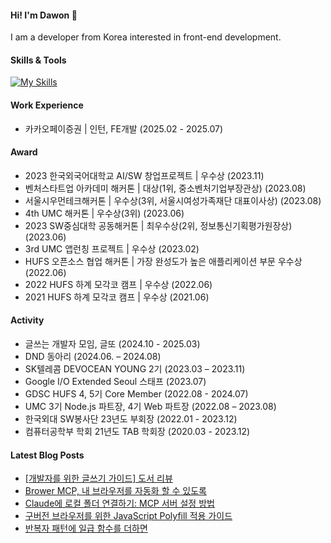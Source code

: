 #### Hi! I'm Dawon 👋

I am a developer from Korea interested in front-end development.

#### Skills & Tools

[![My Skills](https://skillicons.dev/icons?i=js,ts,react,nextjs,tailwind,vscode,git)](https://skillicons.dev)

#### Work Experience
- 카카오페이증권 | 인턴, FE개발 (2025.02 - 2025.07)

#### Award
- 2023 한국외국어대학교 AI/SW 창업프로젝트 | 우수상 (2023.11) 
- 벤처스타트업 아카데미 해커톤 | 대상(1위, 중소벤처기업부장관상) (2023.08) 
- 서울시우먼테크해커톤 | 우수상(3위, 서울시여성가족재단 대표이사상) (2023.08) 
- 4th UMC 해커톤 | 우수상(3위) (2023.06) 
- 2023 SW중심대학 공동해커톤 | 최우수상(2위, 정보통신기획평가원장상) (2023.06) 
- 3rd UMC 앱런칭 프로젝트 | 우수상 (2023.02)
- HUFS 오픈소스 협업 해커톤 | 가장 완성도가 높은 애플리케이션 부문 우수상 (2022.06) 
- 2022 HUFS 하계 모각코 캠프 | 우수상 (2022.06)
- 2021 HUFS 하계 모각코 캠프 | 우수상 (2021.06) 


#### Activity
- 글쓰는 개발자 모임, 글또 (2024.10 - 2025.03)
- DND 동아리 (2024.06. – 2024.08)
- SK텔레콤 DEVOCEAN YOUNG 2기 (2023.03 – 2023.11)
- Google I/O Extended Seoul 스태프 (2023.07)
- GDSC HUFS 4, 5기 Core Member (2022.08 - 2024.07)
- UMC 3기 Node.js 파트장, 4기 Web 파트장 (2022.08 – 2023.08)
- 한국외대 SW봉사단 23년도 부회장 (2022.01 - 2023.12)
- 컴퓨터공학부 학회 21년도 TAB 학회장 (2020.03 - 2023.12)



#### Latest Blog Posts

- [[개발자를 위한 글쓰기 가이드] 도서 리뷰](https://dawonny.tistory.com/507)
- [Brower MCP, 내 브라우저를 자동화 할 수 있도록](https://dawonny.tistory.com/506)
- [Claude에 로컬 폴더 연결하기: MCP 서버 설정 방법](https://dawonny.tistory.com/505)
- [구버전 브라우저를 위한 JavaScript Polyfill 적용 가이드](https://dawonny.tistory.com/504)
- [반복자 패턴에 일급 함수를 더하면](https://dawonny.tistory.com/503)


